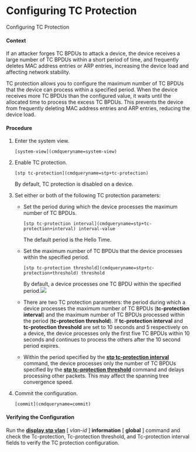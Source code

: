 Configuring TC Protection
=========================

Configuring TC Protection

#### Context

If an attacker forges TC BPDUs to attack a device, the device receives a large number of TC BPDUs within a short period of time, and frequently deletes MAC address entries or ARP entries, increasing the device load and affecting network stability.

TC protection allows you to configure the maximum number of TC BPDUs that the device can process within a specified period. When the device receives more TC BPDUs than the configured value, it waits until the allocated time to process the excess TC BPDUs. This prevents the device from frequently deleting MAC address entries and ARP entries, reducing the device load.


#### Procedure

1. Enter the system view.
   
   
   ```
   [system-view](cmdqueryname=system-view)
   ```
2. Enable TC protection.
   
   
   ```
   [stp tc-protection](cmdqueryname=stp+tc-protection)
   ```
   
   By default, TC protection is disabled on a device.
3. Set either or both of the following TC protection parameters:
   
   
   * Set the period during which the device processes the maximum number of TC BPDUs.
     
     ```
     [stp tc-protection interval](cmdqueryname=stp+tc-protection+interval) interval-value
     ```
     
     The default period is the Hello Time.
   * Set the maximum number of TC BPDUs that the device processes within the specified period.
     
     ```
     [stp tc-protection threshold](cmdqueryname=stp+tc-protection+threshold) threshold
     ```
     
     By default, a device processes one TC BPDU within the specified period.![](public_sys-resources/note_3.0-en-us.png) 
   * There are two TC protection parameters: the period during which a device processes the maximum number of TC BPDUs (**tc-protection interval**) and the maximum number of TC BPDUs processed within the period (**tc-protection threshold**). If **tc-protection interval** and **tc-protection threshold** are set to 10 seconds and 5 respectively on a device, the device processes only the first five TC BPDUs within 10 seconds and continues to process the others after the 10 second period expires.
   * Within the period specified by the [**stp tc-protection interval**](cmdqueryname=stp+tc-protection+interval) command, the device processes only the number of TC BPDUs specified by the [**stp tc-protection threshold**](cmdqueryname=stp+tc-protection+threshold) command and delays processing other packets. This may affect the spanning tree convergence speed.
4. Commit the configuration.
   
   
   ```
   [commit](cmdqueryname=commit)
   ```

#### Verifying the Configuration

Run the [**display stp vlan**](cmdqueryname=display+stp+vlan) [ *vlan-id* ] **information** [ **global** ] command and check the Tc-protection, Tc-protection threshold, and Tc-protection interval fields to verify the TC protection configuration.
